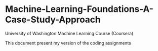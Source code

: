 # Machine-Learning-Foundations-A-Case-Study-Approach
University of Washington Machine Learning Course (Coursera)


This document present my version of the coding assignments
